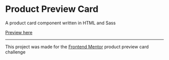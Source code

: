 # Product Preview Card
A product card component written in HTML and Sass

[Preview here](https://memetystic.github.io/product-preview-card/)

---
This project was made for the [Frontend Mentor](https://www.frontendmentor.io/) product preview card challenge
